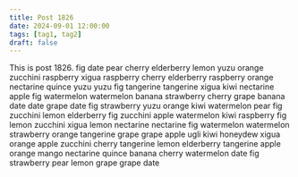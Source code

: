 ```yaml
---
title: Post 1826
date: 2024-09-01 12:00:00
tags: [tag1, tag2]
draft: false
---
```

This is post 1826.
fig
date
pear
cherry
elderberry
lemon
yuzu
orange
zucchini
raspberry
xigua
raspberry
cherry
elderberry
raspberry
orange
nectarine
quince
yuzu
yuzu
fig
tangerine
tangerine
xigua
kiwi
nectarine
apple
fig
watermelon
watermelon
banana
strawberry
cherry
grape
banana
date
date
grape
date
fig
strawberry
yuzu
orange
kiwi
watermelon
pear
fig
zucchini
lemon
elderberry
fig
zucchini
apple
watermelon
kiwi
raspberry
fig
lemon
zucchini
xigua
lemon
nectarine
nectarine
fig
watermelon
watermelon
strawberry
orange
tangerine
grape
grape
apple
ugli
kiwi
honeydew
xigua
orange
apple
zucchini
cherry
tangerine
lemon
elderberry
tangerine
apple
orange
mango
nectarine
quince
banana
cherry
watermelon
date
fig
strawberry
pear
lemon
grape
grape
date
